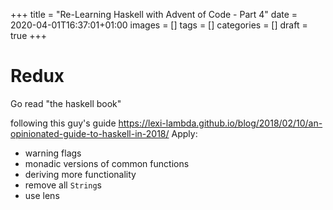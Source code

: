 +++
title = "Re-Learning Haskell with Advent of Code - Part 4"
date = 2020-04-01T16:37:01+01:00
images = []
tags = []
categories = []
draft = true
+++

# Redux

Go read "the haskell book"

following this guy's guide https://lexi-lambda.github.io/blog/2018/02/10/an-opinionated-guide-to-haskell-in-2018/
Apply:
- warning flags
- monadic versions of common functions
- deriving more functionality
- remove all `String`s
- use lens


